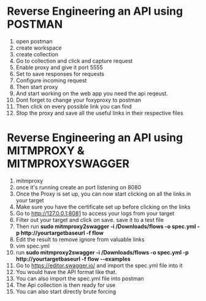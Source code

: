 # Reverse Engineering an API using POSTMAN

1. open postman
2. create workspace
3. create collection
4. Go to collection and click and capture request
5. Enable proxy and give it port 5555
6. Set to save responses for requests
7. Configure incoming request
8. Then start proxy
9. And start working on the web app you need the api reqeust.
10. Dont forget to change your foxyproxy to postman
11. Then click on every possible link you can find
13. Stop the proxy and save all the useful links in their respective files


# Reverse Engineering an API using MITMPROXY & MITMPROXYSWAGGER

1. mitmproxy
2. once it's running create an port listening on 8080
3. Once the Proxy is set up, you can now start clicking on all the links in your target
4. Make sure you have the certificate set up before clicking on the links
5. Go to http://127.0.0.1:8081 to access your logs from your target
6. Filter out your target and click on save. save it to a test file
7. Then run **sudo mitmproxy2swagger -i /Downloads/flows -o spec.yml -p http://yourtargetbaseurl -f flow**
8. Edit the result to remove ignore from valuable links
9. vim spec.yml
10. run **sudo mitmproxy2swagger -i /Downloads/flows -o spec.yml -p http://yourtargetbaseurl -f flow --examples**
11. Go to  https://editor.swagger.io/ and import the spec.yml file into it
12. You would have the API format like that.
13. You can also import the spec.yml file into postman
14. The Api collection is then ready for use
15. You can also start directly brute forcing

